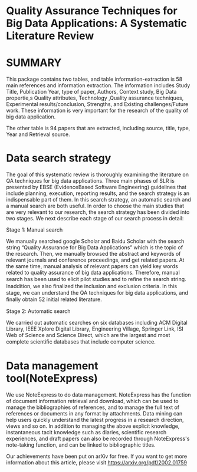 # Quality Assurance Techniques for Big Data Applications: A Systematic Literature Review

SUMMARY
================================================================================
This package contains two tables, and table information-extraction is 58 main references and information extraction. The information includes Study Title, Publication Year, type of paper,	Authors,	Context study,	Big Data propertie,s	Quality attributes, Technology	,Quality assurance techniques, Experimental results/conclusion,	Strengths,	and Existing challenges/Future work. These information is very important for the research of the quality of big data application. 

The other table is 94 papers that are extracted, including source, 	title,	type,	Year and Retrieval source.

Data search strategy 
================================================================================
The goal of this systematic review is thoroughly examining the literature on QA techniques for big data applications. Three main phases of SLR is presented by EBSE (EvidenceBased Software Engineering) guidelines that include planning, execution, reporting results, and the search strategy is an indispensable part of them. In this search strategy, an automatic search and a manual search are both useful. In order to choose the main studies that are very relevant to our research, the search strategy has been divided into two stages. We next describe each stage of our search process in detail: 

Stage 1: Manual search

We manually searched google Scholar and Baidu Scholar with the search string “Quality Assurance for Big Data Applications” which is the topic of the research. Then, we manually browsed the abstract and keywords of relevant journals and conference proceedings, and get related papers. At the same time, manual analysis of relevant papers can yield key words related to quality assurance of big data applications. Therefore, manual search has been used to elicit pilot studies and to reﬁne the search string. Inaddition, we also ﬁnalized the inclusion and exclusion criteria. In this stage, we can understand the QA techniques for big data applications, and ﬁnally obtain 52 initial related literature. 

Stage 2: Automatic search

We carried out automatic searches on six databases including ACM Digital Library, IEEE Xplore Digital Library, Engineering Village, Springer Link, ISI Web of Science and Science Direct, which are the largest and most complete scientiﬁc databases that include computer science.

Data management tool(NoteExpress)
================================================================================
We use NoteExpress to do data management. NoteExpress has the function of document information retrieval and download, which can be used to manage the bibliographies of references, and to manage the full text of references or documents in any format by attachments. Data mining can help users quickly understand the latest progress in a research direction, views and so on. In addition to managing the above explicit knowledge, instantaneous tacit knowledge such as diaries, scientific research experiences, and draft papers can also be recorded through NoteExpress's note-taking function, and can be linked to bibliographic titles. 


Our achievements have been put on arXiv for free. If you want to get more information about this article, please visit https://arxiv.org/pdf/2002.01759
